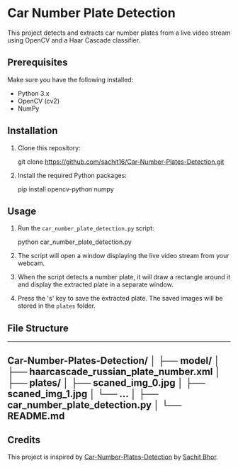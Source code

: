 # Car Number Plate Detection

This project detects and extracts car number plates from a live video stream using OpenCV and a Haar Cascade classifier.

## Prerequisites

Make sure you have the following installed:

- Python 3.x
- OpenCV (cv2)
- NumPy

## Installation

1. Clone this repository:

   
   git clone https://github.com/sachit16/Car-Number-Plates-Detection.git


2. Install the required Python packages:


   pip install opencv-python numpy


## Usage

1. Run the `car_number_plate_detection.py` script:

   
   python car_number_plate_detection.py
   

2. The script will open a window displaying the live video stream from your webcam.
   
3. When the script detects a number plate, it will draw a rectangle around it and display the extracted plate in a separate window.

4. Press the 's' key to save the extracted plate. The saved images will be stored in the `plates` folder.

## File Structure

---
Car-Number-Plates-Detection/
│
├── model/
│   ├── haarcascade_russian_plate_number.xml
│
├── plates/
│   ├── scaned_img_0.jpg
│   ├── scaned_img_1.jpg
│   └── ...
│
├── car_number_plate_detection.py
│
└── README.md
---

## Credits

This project is inspired by [Car-Number-Plates-Detection](https://github.com/sachit16/Car_Number_Plate_Detection) by [Sachit Bhor](https://github.com/sachit16).


